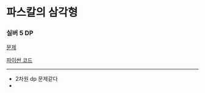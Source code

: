 # 파스칼의 삼각형
### 실버 5 DP
[문제](https://www.acmicpc.net/problem/16395)

[파이썬 코드](16395.py)

---


- 2차원 dp 문제같다
- 